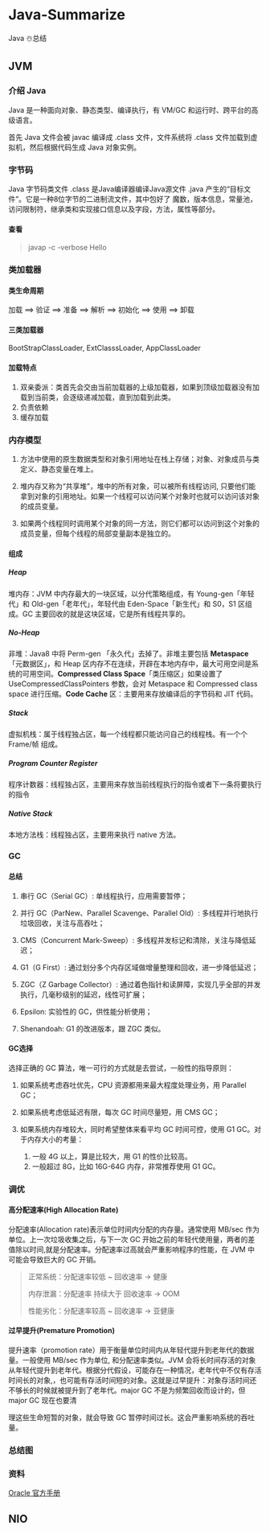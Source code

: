 # Java-Summarize
Java ☃️总结

## JVM

### 介绍 Java 

Java 是一种面向对象、静态类型、编译执行，有 VM/GC 和运行时、跨平台的高级语言。

首先 Java 文件会被 javac 编译成 .class 文件，文件系统将 .class 文件加载到虚拟机，然后根据代码生成 Java 对象实例。

### 字节码

Java 字节码类文件 .class 是Java编译器编译Java源文件 .java 产生的“目标文件”。它是一种8位字节的二进制流文件，其中包好了 魔数，版本信息，常量池，访问限制符，继承类和实现接口信息以及字段，方法，属性等部分。

#### 查看

> javap -c -verbose Hello

### 类加载器

#### 类生命周期

加载 ==> 验证  ==> 准备 ==> 解析 ==> 初始化 ==>  使用 ==> 卸载

#### 三类加载器

BootStrapClassLoader, ExtClasssLoader, AppClassLoader

#### 加载特点

1. 双亲委派：类首先会交由当前加载器的上级加载器，如果到顶级加载器没有加载到当前类，会逐级递减加载，直到加载到此类。
2. 负责依赖
3. 缓存加载

### 内存模型

1. 方法中使用的原生数据类型和对象引用地址在栈上存储；对象、对象成员与类定义、静态变量在堆上。

2. 堆内存又称为“共享堆”，堆中的所有对象，可以被所有线程访问, 只要他们能拿到对象的引用地址。如果一个线程可以访问某个对象时也就可以访问该对象的成员变量。
3. 如果两个线程同时调用某个对象的同一方法，则它们都可以访问到这个对象的成员变量，但每个线程的局部变量副本是独立的。

#### 组成

##### Heap

堆内存：JVM 中内存最大的一块区域，以分代策略组成，有 Young-gen「年轻代」和 Old-gen「老年代」，年轻代由 Eden-Space「新生代」和 S0，S1 区组成。GC 主要回收的就是这块区域，它是所有线程共享的。

##### No-Heap

非堆：Java8 中将 Perm-gen 「永久代」去掉了。非堆主要包括 **Metaspace**「元数据区」，和 Heap 区内存不在连续，开辟在本地内存中，最大可用空间是系统的可用空间。**Compressed Class Space**「类压缩区」如果设置了 UseCompressedClassPointers 参数，会对 Metaspace 和 Compressed class space 进行压缩。**Code Cache** 区：主要用来存放编译后的字节码和 JIT 代码。

##### Stack

虚拟机栈：属于线程独占区，每一个线程都只能访问自己的线程栈。有一个个 Frame/帧 组成。

##### Program Counter Register

程序计数器：线程独占区，主要用来存放当前线程执行的指令或者下一条将要执行的指令

##### Native Stack

本地方法栈：线程独占区，主要用来执行 native 方法。

### GC

#### 总结

1. 串行 GC（Serial GC）: 单线程执行，应用需要暂停；

2. 并行 GC（ParNew、Parallel Scavenge、Parallel Old）: 多线程并行地执行垃圾回收，关注与高吞吐；

3. CMS（Concurrent Mark-Sweep）: 多线程并发标记和清除，关注与降低延迟；

4. G1（G First）: 通过划分多个内存区域做增量整理和回收，进一步降低延迟；

5. ZGC（Z Garbage Collector）: 通过着色指针和读屏障，实现几乎全部的并发执行，几毫秒级别的延迟，线性可扩展；

6. Epsilon: 实验性的 GC，供性能分析使用；

7. Shenandoah: G1 的改进版本，跟 ZGC 类似。

#### GC选择

选择正确的 GC 算法，唯一可行的方式就是去尝试，一般性的指导原则：

1. 如果系统考虑吞吐优先，CPU 资源都用来最大程度处理业务，用 Parallel GC；

2. 如果系统考虑低延迟有限，每次 GC 时间尽量短，用 CMS GC；

3. 如果系统内存堆较大，同时希望整体来看平均 GC 时间可控，使用 G1 GC。对于内存大小的考量：
   1. 一般 4G 以上，算是比较大，用 G1 的性价比较高。
   2. 一般超过 8G，比如 16G-64G 内存，非常推荐使用 G1 GC。

### 调优

#### 高分配速率(High Allocation Rate)

分配速率(Allocation rate)表示单位时间内分配的内存量。通常使用 MB/sec 作为单位。上一次垃圾收集之后，与下一次 GC 开始之前的年轻代使用量，两者的差值除以时间,就是分配速率。分配速率过高就会严重影响程序的性能，在 JVM 中可能会导致巨大的 GC 开销。

>正常系统：分配速率较低 ~ 回收速率 -> 健康
>
>内存泄漏：分配速率 持续大于 回收速率 -> OOM
>
>性能劣化：分配速率较高 ~ 回收速率 -> 亚健康

#### 过早提升(Premature Promotion)

提升速率（promotion rate）用于衡量单位时间内从年轻代提升到老年代的数据量。一般使用 MB/sec 作为单位, 和分配速率类似。JVM 会将长时间存活的对象从年轻代提升到老年代。根据分代假设，可能存在一种情况，老年代中不仅有存活时间长的对象,，也可能有存活时间短的对象。这就是过早提升：对象存活时间还不够长的时候就被提升到了老年代。major GC 不是为频繁回收而设计的，但 major GC 现在也要清

理这些生命短暂的对象，就会导致 GC 暂停时间过长。这会严重影响系统的吞吐量。

### 总结图



### 资料

[Oracle 官方手册](https://www.oracle.com/webfolder/technetwork/tutorials/mooc/JVM_Troubleshooting/week1/lesson1.pdf)

## NIO

